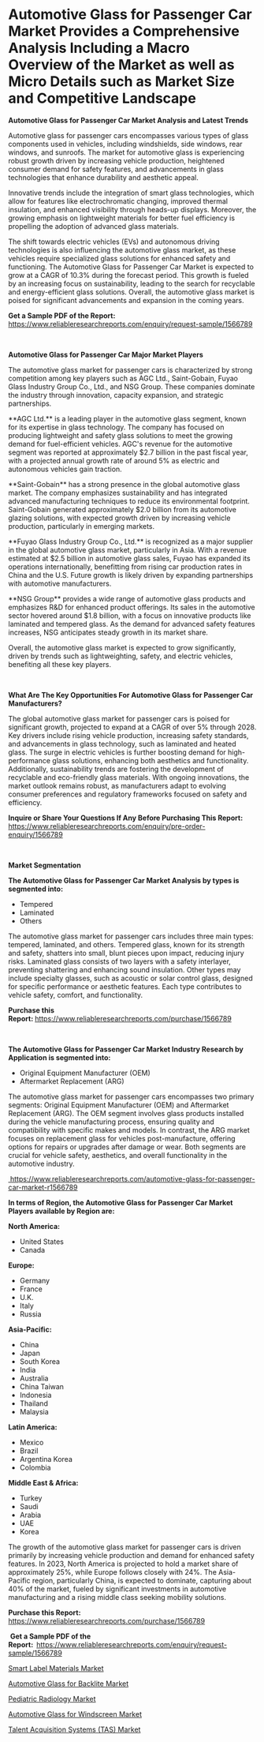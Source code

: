 <p><h1>Automotive Glass for Passenger Car Market Provides a Comprehensive Analysis Including a Macro Overview of the Market as well as Micro Details such as Market Size and Competitive Landscape</h1></p><p><strong>Automotive Glass for Passenger Car Market Analysis and Latest Trends</strong></p>
<p><p>Automotive glass for passenger cars encompasses various types of glass components used in vehicles, including windshields, side windows, rear windows, and sunroofs. The market for automotive glass is experiencing robust growth driven by increasing vehicle production, heightened consumer demand for safety features, and advancements in glass technologies that enhance durability and aesthetic appeal. </p><p>Innovative trends include the integration of smart glass technologies, which allow for features like electrochromatic changing, improved thermal insulation, and enhanced visibility through heads-up displays. Moreover, the growing emphasis on lightweight materials for better fuel efficiency is propelling the adoption of advanced glass materials.</p><p>The shift towards electric vehicles (EVs) and autonomous driving technologies is also influencing the automotive glass market, as these vehicles require specialized glass solutions for enhanced safety and functioning. The Automotive Glass for Passenger Car Market is expected to grow at a CAGR of 10.3% during the forecast period. This growth is fueled by an increasing focus on sustainability, leading to the search for recyclable and energy-efficient glass solutions. Overall, the automotive glass market is poised for significant advancements and expansion in the coming years.</p></p>
<p><strong>Get a Sample PDF of the Report:&nbsp;</strong> <a href="https://www.reliableresearchreports.com/enquiry/request-sample/1566789">https://www.reliableresearchreports.com/enquiry/request-sample/1566789</a></p>
<p>&nbsp;</p>
<p><strong>Automotive Glass for Passenger Car Major Market Players</strong></p>
<p><p>The automotive glass market for passenger cars is characterized by strong competition among key players such as AGC Ltd., Saint-Gobain, Fuyao Glass Industry Group Co., Ltd., and NSG Group. These companies dominate the industry through innovation, capacity expansion, and strategic partnerships.</p><p>**AGC Ltd.** is a leading player in the automotive glass segment, known for its expertise in glass technology. The company has focused on producing lightweight and safety glass solutions to meet the growing demand for fuel-efficient vehicles. AGC's revenue for the automotive segment was reported at approximately $2.7 billion in the past fiscal year, with a projected annual growth rate of around 5% as electric and autonomous vehicles gain traction.</p><p>**Saint-Gobain** has a strong presence in the global automotive glass market. The company emphasizes sustainability and has integrated advanced manufacturing techniques to reduce its environmental footprint. Saint-Gobain generated approximately $2.0 billion from its automotive glazing solutions, with expected growth driven by increasing vehicle production, particularly in emerging markets.</p><p>**Fuyao Glass Industry Group Co., Ltd.** is recognized as a major supplier in the global automotive glass market, particularly in Asia. With a revenue estimated at $2.5 billion in automotive glass sales, Fuyao has expanded its operations internationally, benefitting from rising car production rates in China and the U.S. Future growth is likely driven by expanding partnerships with automotive manufacturers.</p><p>**NSG Group** provides a wide range of automotive glass products and emphasizes R&D for enhanced product offerings. Its sales in the automotive sector hovered around $1.8 billion, with a focus on innovative products like laminated and tempered glass. As the demand for advanced safety features increases, NSG anticipates steady growth in its market share.</p><p>Overall, the automotive glass market is expected to grow significantly, driven by trends such as lightweighting, safety, and electric vehicles, benefiting all these key players.</p></p>
<p>&nbsp;</p>
<p><strong>What Are The Key Opportunities For Automotive Glass for Passenger Car Manufacturers?</strong></p>
<p><p>The global automotive glass market for passenger cars is poised for significant growth, projected to expand at a CAGR of over 5% through 2028. Key drivers include rising vehicle production, increasing safety standards, and advancements in glass technology, such as laminated and heated glass. The surge in electric vehicles is further boosting demand for high-performance glass solutions, enhancing both aesthetics and functionality. Additionally, sustainability trends are fostering the development of recyclable and eco-friendly glass materials. With ongoing innovations, the market outlook remains robust, as manufacturers adapt to evolving consumer preferences and regulatory frameworks focused on safety and efficiency.</p></p>
<p><strong>Inquire or Share Your Questions If Any Before Purchasing This Report:</strong> <a href="https://www.reliableresearchreports.com/enquiry/pre-order-enquiry/1566789">https://www.reliableresearchreports.com/enquiry/pre-order-enquiry/1566789</a></p>
<p>&nbsp;</p>
<p><strong>Market Segmentation</strong></p>
<p><strong>The Automotive Glass for Passenger Car Market Analysis by types is segmented into:</strong></p>
<p><ul><li>Tempered</li><li>Laminated</li><li>Others</li></ul></p>
<p><p>The automotive glass market for passenger cars includes three main types: tempered, laminated, and others. Tempered glass, known for its strength and safety, shatters into small, blunt pieces upon impact, reducing injury risks. Laminated glass consists of two layers with a safety interlayer, preventing shattering and enhancing sound insulation. Other types may include specialty glasses, such as acoustic or solar control glass, designed for specific performance or aesthetic features. Each type contributes to vehicle safety, comfort, and functionality.</p></p>
<p><strong>Purchase this Report:&nbsp;</strong><a href="https://www.reliableresearchreports.com/purchase/1566789">https://www.reliableresearchreports.com/purchase/1566789</a></p>
<p>&nbsp;</p>
<p><strong>The Automotive Glass for Passenger Car Market Industry Research by Application is segmented into:</strong></p>
<p><ul><li>Original Equipment Manufacturer (OEM)</li><li>Aftermarket Replacement (ARG)</li></ul></p>
<p><p>The automotive glass market for passenger cars encompasses two primary segments: Original Equipment Manufacturer (OEM) and Aftermarket Replacement (ARG). The OEM segment involves glass products installed during the vehicle manufacturing process, ensuring quality and compatibility with specific makes and models. In contrast, the ARG market focuses on replacement glass for vehicles post-manufacture, offering options for repairs or upgrades after damage or wear. Both segments are crucial for vehicle safety, aesthetics, and overall functionality in the automotive industry.</p></p>
<p><a href="https://www.reliableresearchreports.com/automotive-glass-for-passenger-car-market-r1566789">&nbsp;https://www.reliableresearchreports.com/automotive-glass-for-passenger-car-market-r1566789</a></p>
<p><strong>In terms of Region, the Automotive Glass for Passenger Car Market Players available by Region are:</strong></p>
<p>
    <p> <strong> North America: </strong>
        <ul>
            <li>United States</li>
            <li>Canada</li>
        </ul>
        </p> 
    <p> <strong> Europe: </strong>
        <ul>
            <li>Germany</li>
            <li>France</li>
            <li>U.K.</li>
            <li>Italy</li>
            <li>Russia</li>
        </ul>
        </p> 
    <p> <strong> Asia-Pacific: </strong>
        <ul>
            <li>China</li>
            <li>Japan</li>
            <li>South Korea</li>
            <li>India</li>
            <li>Australia</li>
            <li>China Taiwan</li>
            <li>Indonesia</li>
            <li>Thailand</li>
            <li>Malaysia</li>
        </ul>
        </p> 
    <p> <strong> Latin America: </strong>
        <ul>
            <li>Mexico</li>
            <li>Brazil</li>
            <li>Argentina Korea</li>
            <li>Colombia</li>
        </ul>
        </p> 
    <p> <strong> Middle East & Africa: </strong>
        <ul>
            <li>Turkey</li>
            <li>Saudi</li>
            <li>Arabia</li>
            <li>UAE</li>
            <li>Korea</li>
        </ul>
    </p>
    </p>
<p><p>The growth of the automotive glass market for passenger cars is driven primarily by increasing vehicle production and demand for enhanced safety features. In 2023, North America is projected to hold a market share of approximately 25%, while Europe follows closely with 24%. The Asia-Pacific region, particularly China, is expected to dominate, capturing about 40% of the market, fueled by significant investments in automotive manufacturing and a rising middle class seeking mobility solutions.</p></p>
<p><strong>Purchase this Report: </strong><a href="https://www.reliableresearchreports.com/purchase/1566789">https://www.reliableresearchreports.com/purchase/1566789</a></p>
<p>&nbsp;<strong>Get a Sample PDF of the Report:&nbsp;&nbsp;</strong><a href="https://www.reliableresearchreports.com/enquiry/request-sample/1566789">https://www.reliableresearchreports.com/enquiry/request-sample/1566789</a></p>
<p><strong></strong></p>
<p><p><a href="https://issuu.com/reportprime-2/docs/smart-label-materials-market-size-2_d46a3ab19d8c5f">Smart Label Materials Market</a></p><p><a href="https://github.com/RuthLucas64/Market-Research-Report-List-1/blob/main/automotive-glass-for-backlite-market.md">Automotive Glass for Backlite Market</a></p><p><a href="https://www.linkedin.com/pulse/pediatric-radiology-market-industry-landscape-growth-trajectories-2giqe">Pediatric Radiology Market</a></p><p><a href="https://github.com/LilianFaulkner65/Market-Research-Report-List-1/blob/main/automotive-glass-for-windscreen-market.md">Automotive Glass for Windscreen Market</a></p><p><a href="https://issuu.com/reportprime-2/docs/talent-acquisition-systems-tas-mark_393492ce35212b">Talent Acquisition Systems (TAS) Market</a></p></p>